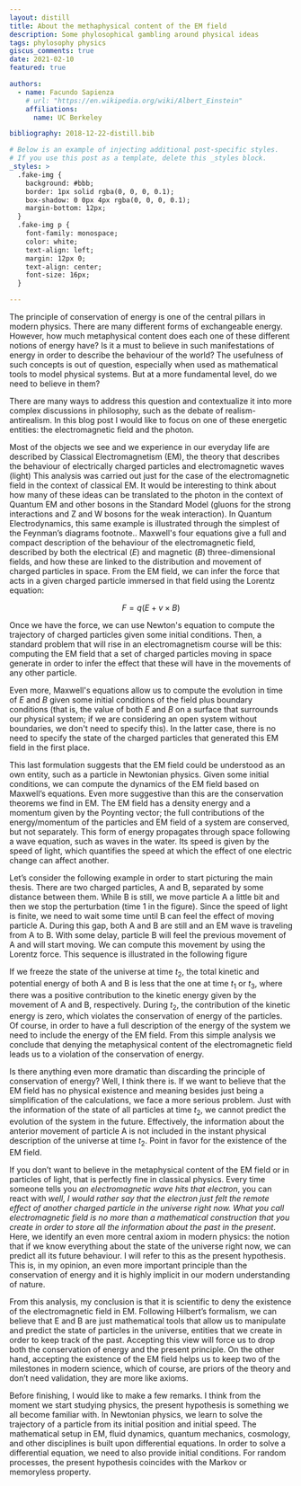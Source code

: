 ```yaml
---
layout: distill
title: About the methaphysical content of the EM field
description: Some phylosophical gambling around physical ideas
tags: phylosophy physics
giscus_comments: true
date: 2021-02-10
featured: true

authors:
  - name: Facundo Sapienza
    # url: "https://en.wikipedia.org/wiki/Albert_Einstein"
    affiliations:
      name: UC Berkeley

bibliography: 2018-12-22-distill.bib

# Below is an example of injecting additional post-specific styles.
# If you use this post as a template, delete this _styles block.
_styles: >
  .fake-img {
    background: #bbb;
    border: 1px solid rgba(0, 0, 0, 0.1);
    box-shadow: 0 0px 4px rgba(0, 0, 0, 0.1);
    margin-bottom: 12px;
  }
  .fake-img p {
    font-family: monospace;
    color: white;
    text-align: left;
    margin: 12px 0;
    text-align: center;
    font-size: 16px;
  }

---
```



The principle of conservation of energy is one of the central pillars in modern physics. 
There are many different forms of exchangeable energy. However, how much metaphysical content does each one of these different notions of energy have? Is it a must to believe in such manifestations of energy in order to describe the behaviour of the world? The usefulness of such concepts is out of question, especially when used as mathematical tools to model physical systems. But at a more fundamental level, do we need to believe in them?  

There are many ways to address this question and contextualize it into more complex discussions in philosophy, such as the debate of realism-antirealism. In this blog post I would like to focus on one of these energetic entities: the electromagnetic field and the photon. 

Most of the objects we see and we experience in our everyday life are described by Classical Electromagnetism (EM), the theory that describes the behaviour of electrically charged particles and electromagnetic waves (light) <d-footnote>This analysis was carried out just for the case of the electromagnetic field in the context of classical EM. It would be interesting to think about how many of these ideas can be translated to the photon in the context of Quantum EM and other bosons in the Standard Model (gluons for the strong interactions and Z and W bosons for the weak interaction). In Quantum Electrodynamics, this same example is illustrated through the simplest of the Feynman’s diagrams footnote.</d-footnote>. 
Maxwell's four equations give a full and compact description of the behaviour of the electromagnetic field, described by both the electrical ($E$) and magnetic ($B$) three-dimensional fields, and how these are linked to the distribution and movement of charged particles in space.
From the EM field, we can infer the force that acts in a given charged particle immersed in that field using the Lorentz equation:

$$
F = q (E + v \times B)
$$ 

Once we have the force, we can use Newton's equation to compute the trajectory of charged particles given some initial conditions. 
Then, a standard problem that will rise in an electromagnetism course will be this: computing the EM field that a set of charged particles moving in space generate in order to infer the effect that these will have in the movements of any other particle. 

Even more, Maxwell's equations allow us to compute the evolution in time of $E$ and $B$ given some initial conditions of the field plus boundary conditions (that is, the value of both $E$ and $B$ on a surface that surrounds our physical system; if we are considering an open system without boundaries, we don't need to specify this). 
In the latter case, there is no need to specify the state of the charged particles that generated this EM field in the first place. 

This last formulation suggests that the EM field could be understood as an own entity, such as a particle in Newtonian physics. Given some initial conditions, we can compute the dynamics of the EM field based on Maxwell’s equations. Even more suggestive than this are the conservation theorems we find in EM. The EM field has a density energy and a momentum given by the Poynting vector; the full contributions of the energy/momentum of the particles and EM field of a system are conserved, but not separately. This form of energy propagates through space following a wave equation, such as waves in the water. Its speed is given by the speed of light, which quantifies the speed at which the effect of one electric change can affect another.

Let’s consider the following example in order to start picturing the main thesis. There are two charged particles, A and B, separated by some distance between them. While B is still, we move particle A a little bit and then we stop the perturbation (time 1 in the figure). Since the speed of light is finite, we need to wait some time until B can feel the effect of moving particle A. During this gap, both A and B are still and an EM wave is traveling from A to B. With some delay, particle B will feel the previous movement of A and will start moving. We can compute this movement by using the Lorentz force. This sequence is illustrated in the following figure

<!-- <div class="row mt-3">
    <div class="col-sm mt-3 mt-md-0">
        {% include figure.html path="assets/img/blog/meta-em.jpg" class="img-fluid rounded z-depth-1" zoomable=true %}
    </div>
</div> -->

If we freeze the state of the universe at time $t_2$, the total kinetic and potential energy of both A and B is less that the one at time $t_1$ or $t_3$, where there was a positive contribution to the kinetic energy given by the movement of A and B, respectively. During $t_2$, the contribution of the kinetic energy is zero, which violates the conservation of energy of the particles. Of course, in order to have a full description of the energy of the system we need to include the energy of the EM field. From this simple analysis we conclude that denying the metaphysical content of the electromagnetic field leads us to a violation of the conservation of energy. 

Is there anything even more dramatic than discarding the principle of conservation of energy? Well, I think there is. If we want to believe that the EM field has no physical existence and meaning besides just being a simplification of the calculations, we face a more serious problem. Just with the information of the state of all particles at time $t_2$, we cannot predict the evolution of the system in the future. Effectively, the information about the anterior movement of particle A is not included in the instant physical description of the universe at time $t_2$. Point in favor for the existence of the EM field.

If you don’t want to believe in the metaphysical content of the EM field or in particles of light, that is perfectly fine in classical physics. Every time someone tells you _an electromagnetic wave hits that electron_, you can react with _well, I would rather say that the electron just felt the remote effect of another charged particle in the universe right now. What you call electromagnetic field is no more than a mathematical construction that you create in order to store all the information about the past in the present_. Here, we identify an even more central axiom in modern physics: the notion that if we know everything about the state of the universe right now, we can predict all its future behaviour. I will refer to this as the present hypothesis. This is, in my opinion, an even more important principle than the conservation of energy and it is highly implicit in our modern understanding of nature. 

From this analysis, my conclusion is that it is scientific to deny the existence of the electromagnetic field in EM. Following Hilbert’s formalism, we can believe that E and B are just mathematical tools that allow us to manipulate and predict the state of particles in the universe, entities that we create in order to keep track of the past. Accepting this view will force us to drop both the conservation of energy and the present principle. On the other hand, accepting the existence of the EM field helps us to keep two of the milestones in modern science, which of course, are priors of the theory and don’t need validation, they are more like axioms. 

Before finishing, I would like to make a few remarks. I think from the moment we start studying physics, the present hypothesis is something we all become familiar with. In Newtonian physics, we learn to solve the trajectory of a particle from its initial position and initial speed. The mathematical setup in EM, fluid dynamics, quantum mechanics, cosmology, and other disciplines is built upon differential equations. In order to solve a differential equation, we need to also provide initial conditions. For random processes, the present hypothesis coincides with the Markov or memoryless property.
